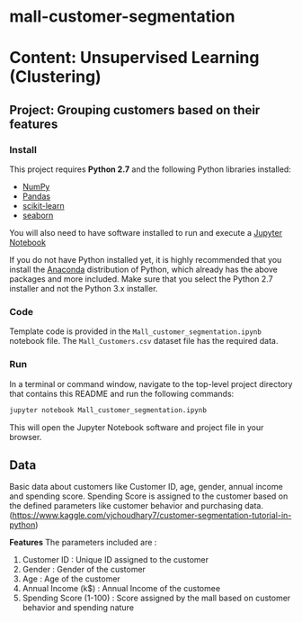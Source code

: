 # mall-customer-segmentation
# Content: Unsupervised Learning (Clustering)
## Project: Grouping customers based on their features
### Install

This project requires **Python 2.7** and the following Python libraries installed:

- [NumPy](http://www.numpy.org/)
- [Pandas](http://pandas.pydata.org)
- [scikit-learn](http://scikit-learn.org/stable/)
- [seaborn](https://seaborn.pydata.org)

You will also need to have software installed to run and execute a [Jupyter Notebook](http://ipython.org/notebook.html)

If you do not have Python installed yet, it is highly recommended that you install the [Anaconda](http://continuum.io/downloads) distribution of Python, which already has the above packages and more included. Make sure that you select the Python 2.7 installer and not the Python 3.x installer. 

### Code

Template code is provided in the `Mall_customer_segmentation.ipynb` notebook file. The `Mall_Customers.csv` dataset file has the required data.
### Run

In a terminal or command window, navigate to the top-level project directory that contains this README and run the following commands:

```bash
jupyter notebook Mall_customer_segmentation.ipynb 
```

This will open the Jupyter Notebook software and project file in your browser.

## Data

Basic data about customers like Customer ID, age, gender, annual income and spending score. Spending Score is assigned to the customer based on the defined parameters like customer behavior and purchasing data. (https://www.kaggle.com/vjchoudhary7/customer-segmentation-tutorial-in-python)

**Features**
The parameters included are : 
1. Customer ID : Unique ID assigned to the customer
2. Gender : Gender of the customer
3. Age : Age of the customer
4. Annual Income (k$) : Annual Income of the customee
5. Spending Score (1-100) : Score assigned by the mall based on customer behavior and spending nature


